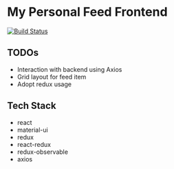 # My Personal Feed Frontend
[![Build Status](https://travis-ci.org/lpx1233/personal-feed-frontend.svg?branch=master)](https://travis-ci.org/lpx1233/personal-feed-frontend)

## TODOs
* Interaction with backend using Axios
* Grid layout for feed item
* Adopt redux usage

## Tech Stack
* react
* material-ui
* redux
* react-redux
* redux-observable
* axios
